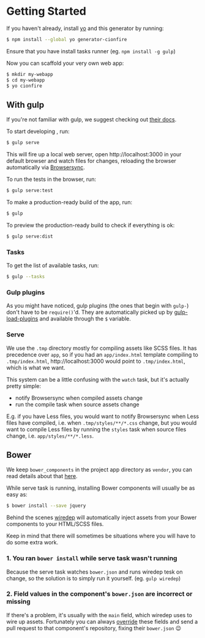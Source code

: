 # Getting Started


If you haven't already, install [yo] and this generator by running:

```sh
$ npm install --global yo generator-cionfire
```

Ensure that you have install tasks runner (eg. `npm install -g gulp`)

Now you can scaffold your very own web app:

```sh
$ mkdir my-webapp
$ cd my-webapp
$ yo cionfire
```

## With gulp

If you're not familiar with gulp, we suggest checking out [their docs][gulp-docs].

To start developing , run:

```sh
$ gulp serve
```

This will fire up a local web server, open http://localhost:3000 in your default browser and watch files for changes, reloading the browser automatically via [Browsersync].

To run the tests in the browser, run:

```sh
$ gulp serve:test
```

To make a production-ready build of the app, run:

```sh
$ gulp
```

To preview the production-ready build to check if everything is ok:

```sh
$ gulp serve:dist
```

### Tasks

To get the list of available tasks, run:

```sh
$ gulp --tasks
```

### Gulp plugins

As you might have noticed, gulp plugins (the ones that begin with `gulp-`) don't have to be `require()`'d. They are automatically picked up by [gulp-load-plugins][plugins] and available through the `$` variable.

### Serve

We use the `.tmp` directory mostly for compiling assets like SCSS files. It has precedence over `app`, so if you had an `app/index.html` template compiling to `.tmp/index.html`, http://localhost:3000 would point to `.tmp/index.html`, which is what we want.

This system can be a little confusing with the `watch` task, but it's actually pretty simple:

* notify Browsersync when compiled assets change
* run the compile task when source assets change

E.g. if you have Less files, you would want to notify Browsersync when Less files have compiled, i.e. when `.tmp/styles/**/*.css` change, but you would want to compile Less files by running the `styles` task when source files change, i.e. `app/styles/**/*.less`.

## Bower

We keep `bower_components` in the project app directory as `vendor`, you can read details about that [here](bower.md).

While serve task is running, installing Bower components will usually be as easy as:

```sh
$ bower install --save jquery
```

Behind the scenes [wiredep] will automatically inject assets from your Bower components to your HTML/SCSS files.

Keep in mind that there will sometimes be situations where you will have to do some extra work.

### 1. You ran `bower install` while serve task wasn't running

Because the serve task watches `bower.json` and runs wiredep tesk on change, so the solution is to simply run it yourself.
(eg. `gulp wiredep`)

### 2. Field values in the component's `bower.json` are incorrect or missing

If there's a problem, it's usually with the `main` field, which wiredep uses to wire up assets. Fortunately you can always [override][override] these fields and send a pull request to that component's repository, fixing their `bower.json` :wink:

[gulp]:       https://github.com/gulpjs/gulp
[gulp-docs]:  https://github.com/gulpjs/gulp/blob/master/docs/README.md
[yo]:         https://github.com/yeoman/yo
[Browsersync]: https://github.com/Browsersync/browser-sync
[plugins]:    https://github.com/jackfranklin/gulp-load-plugins
[calc]:       https://github.com/postcss/postcss-calc
[wiredep]:    https://github.com/taptapship/wiredep
[replace]:    https://github.com/lazd/gulp-replace
[override]:   https://github.com/taptapship/wiredep#bower-overrides
